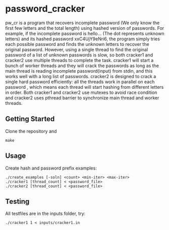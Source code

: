 # password_cracker
pw_cr is a program that recovers incomplete password (We only know the first few letters and the total length) using hashed version of passwords. For example, if the incomplete password is hello... (The dot represents unknown letters) and its hashed password xxC4UjY9eNri6, the program simply tries each possible password and finds the unknown letters to recover the original password.
However, using a single thread to find the original password of a list of unknown passwords is slow, so both cracker1 and cracker2 use multiple threads to complete the task. cracker1 will start a bunch of worker threads and they will crack the passwords as long as the main thread is reading incomplete password(input) from stdin, and this works well with a long list of passwords. cracker2 is designed to crack a single hard password efficiently: all the threads work in parallel on each password , which means each thread will start hashing from different letters in order. Both cracker1 and cracker2 use mutexes to avoid race condition and cracker2 uses pthread barrier to synchronize main thread and worker threads.

## Getting Started
Clone the repository and
```
make
```

## Usage
Create hash and password prefix examples:
```
./create_examples [-soln] <count> <min-iter> <max-iter>
./cracker1 [thread_count] < <password_file>
./cracker2 [thread_count] < <password_file>
```

## Testing
All testfiles are in the inputs folder, try:
```
./cracker1 1 < inputs/cracker1.in
```
